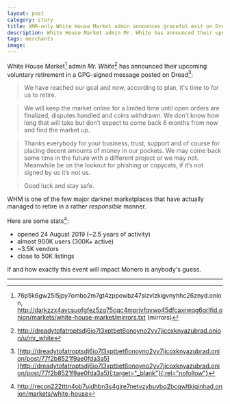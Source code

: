 ```yaml
---
layout: post
category: story
title: XMR-only White House Market admin announces graceful exit on Dread
description: White House Market admin Mr. White has announced their upcoming voluntary retirement in a GPG-signed message posted on Dread.
tags: merchants
image: 
---
```


White House Market[^1] admin *Mr. White*[^2] has announced their upcoming voluntary retirement in a GPG-signed message posted on Dread[^3]:

> We have reached our goal and now, according to plan, it's time to for us to retire.

> We will keep the market online for a limited time until open orders are finalized, disputes handled and coins withdrawn. We don’t know how long that will take but don’t expect to come back 6 months from now and find the market up.

> Thanks everybody for your business, trust, support and of course for placing decent amounts of money in our pockets. We may come back some time in the future with a different project or we may not. Meanwhile be on the lookout for phishing or copycats, if it’s not signed by us it’s not us.

> Good luck and stay safe.

WHM is one of the few major darknet marketplaces that have actually managed to retire in a rather *responsible* manner.

Here are some stats[^4]:

- opened 24 August 2019 (~2.5 years of activity)
- almost 900K users (300K+ active)
- ~3.5K vendors
- close to 50K listings

If and how exactly this event will impact Monero is anybody's guess. 

---

[^1]: 76p5k6gw25l5jpy7ombo2m7gt4zppowbz47sizvlzkigvnyhhc26znyd.onion, http://darkzzx4avcsuofgfez5zq75cqc4mprjvfqywo45dfcaxrwqg6qrlfid.onion/markets/white-house-market/mirrors.txt (mirrors)
[^2]: http://dreadytofatroptsdj6io7l3xptbet6onoyno2yv7jicoxknyazubrad.onion/u/mr_white
[^3]: [http://dreadytofatroptsdj6io7l3xptbet6onoyno2yv7jicoxknyazubrad.onion/post/77f2b8521f9ae0fda3a5](http://dreadytofatroptsdj6io7l3xptbet6onoyno2yv7jicoxknyazubrad.onion/post/77f2b8521f9ae0fda3a5){:target="_blank"}{:rel="nofollow"}
[^4]: http://recon222tttn4ob7ujdhbn3s4gjre7netvzybuvbq2bcqwltkiqinhad.onion/markets/white-house
